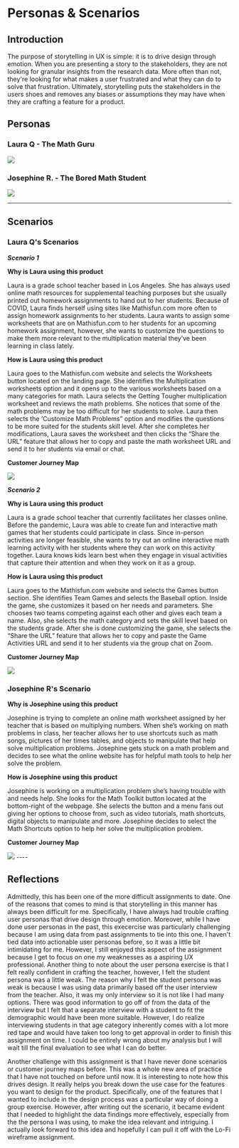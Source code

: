 # Personas & Scenarios
## Introduction

The purpose of storytelling in UX is simple: it is to drive design through emotion. When you are presenting a story to the stakeholders, they are not looking for granular insights from the research data. More often than not, they're looking for what makes a user frustrated and what they can do to solve that frustration. Ultimately, storytelling puts the stakeholders in the users shoes and removes any biases or assumptions they may have when they are crafting a feature for a product. 

## Personas
### Laura Q - The Math Guru
<img src="./Teacher1.png">

### Josephine R.  - The Bored Math Student
<img src="./Student1.png">

----
## Scenarios
### Laura Q's Scenarios
_**Scenario 1**_

**Why is Laura using this product**

Laura is a grade school teacher based in Los Angeles. She has always used online math resources for supplemental teaching purposes but she usually printed out homework assignments to hand out to her students. Because of COVID, Laura finds herself using sites like Mathisfun.com more often to assign homework assignments to her students. Laura wants to assign some worksheets that are on Mathisfun.com to her students for an upcoming homework assignment, however, she wants to customize the questions to make them more relevant to the multiplication material they’ve been learning in class lately. 

**How is Laura using this product**

Laura goes to the Mathisfun.com website and selects the Worksheets button located on the landing page. She identifies the Multiplication worksheets option and it opens up to the various worksheets based on a many categories for math. Laura selects the Getting Tougher multiplication worksheet and reviews the math problems. She notices that some of the math problems may be too difficult for her students to solve. Laura then selects the ‘Customize Math Problems” option and modifies the questions to be more suited for the students skill level. After she completes her modifications, Laura saves the worksheet and then clicks the “Share the URL” feature that allows her to copy and paste the math worksheet URL and send it to her students via email or chat.   

**Customer Journey Map**

<img src="./LauraCJM1.png">

_**Scenario 2**_

**Why is Laura using this product**

Laura is a grade school teacher that currently facilitates her classes online. Before the pandemic, Laura was able to create fun and interactive math games that her students could participate in class. Since in-person activities are longer feasible, she wants to try out an online interactive math learning activity with her students where they can work on this activity together. Laura knows kids learn best when they engage in visual activities that capture their attention and when they work on it as a group.   

**How is Laura using this product**

Laura goes to the Mathisfun.com website and selects the Games button section. She identifies Team Games and selects the Baseball option. Inside the game, she customizes it based on her needs and parameters. She chooses two teams competing against each other and gives each team a name. Also, she selects the math category and sets the skill level based on the students grade. After she is done customizing the game, she selects the “Share the URL” feature that allows her to copy and paste the Game Activities URL and send it to her students via the group chat on Zoom.

**Customer Journey Map**

<img src="./LauraCJM2.png">

### Josephine R's Scenario

**Why is Josephine using this product**

Josephine is trying to complete an online math worksheet assigned by her teacher that is based on multiplying numbers. When she’s working on math problems in class, her teacher allows her to use shortcuts such as math songs, pictures of her times tables, and objects to manipulate that help solve multiplication problems. Josephine gets stuck on a math problem and decides to see what the online website has for helpful math tools to help her solve the problem.   

**How is Josephine using this product**

Josephine is working on a multiplication problem she’s having trouble with and needs help. She looks for the Math Toolkit button located at the bottom-right of the webpage. She selects the button and a menu fans out giving her options to choose from, such as video tutorials, math shortcuts, digital objects to manipulate and more. Josephine decides to select the Math Shortcuts option to help her solve the multiplication problem.  

**Customer Journey Map**

<img src="./JosephineCJM.png">
----

## Reflections
Admittedly, this has been one of the more difficult assignments to date. One of the reasons that comes to mind is that storytelling in this manner has always been difficult for me. Specifically, I have always had trouble crafting user personas that drive design through emotion. Moreover, while I have done user personas in the past, this execercise was particularly challenging because I am using data from past assignments to tie into this one. I haven't tied data into actionable user personas before, so it was a little bit intimidating for me. However, I still enjoyed this aspect of the assignment because I get to focus on one my weaknesses as a aspiring UX professional. Another thing to note about the user persona exercise is that I felt really confident in crafting the teacher, however, I felt the student persona was a little weak. The reason why I felt the student persona was weak is because I was using data primarily based off the user interview from the teacher. Also, it was my only interview so it is not like I had many options. There was good information to go off of from the data of the interview but I felt that a separate interview with a student to fit the demographic would have been more suitable. However, I do realize interviewing students in that age category inherently comes with a lot more red tape and would have taken too long to get approval in order to finish this assignment on time. I could be entirely wrong about my analysis but I will wait till the final evaluation to see what I can do better. 

Another challenge with this assignment is that I have never done scenarios or customer journey maps before. This was a whole new area of practice that I have not touched on before until now. It is interesting to note how this drives design. It really helps you break down the use case for the features you want to design for the product. Specifically, one of the features that I wanted to include in the design process was a particular way of doing a group exercise. However, after writing out the scenario, it became evident that I needed to highlight the data findings more effectively, especially from the the persona I was using, to make the idea relevant and intriguing. I actually look forward to this idea and hopefully I can pull it off with the Lo-Fi wireframe assignment. 
